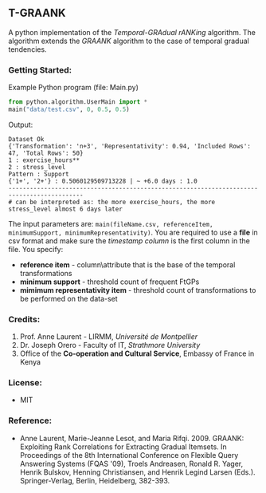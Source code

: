 ## T-GRAANK
A python implementation of the <i>Temporal-GRAdual rANKing</i> algorithm. The algorithm extends the <i>GRAANK</i> algorithm to the case of temporal gradual tendencies.<br>
<!-- Research paper published at FuzzIEEE 2019 International Conference on Fuzzy Systems (New Orleans): link<br> -->

### Getting Started:
Example Python program (file: Main.py)<br>
```python
from python.algorithm.UserMain import *
main("data/test.csv", 0, 0.5, 0.5)
```

Output:
```
Dataset Ok
{'Transformation': 'n+3', 'Representativity': 0.94, 'Included Rows': 47, 'Total Rows': 50}
1 : exercise_hours**
2 : stress_level
Pattern : Support
{'1+', '2+'} : 0.5060129509713228 | ~ +6.0 days : 1.0
-------------------------------------------------------------------------------------------
# can be interpreted as: the more exercise_hours, the more stress_level almost 6 days later
```

The input parameters are: ```main(fileName.csv, referenceItem, minimumSupport, minimumRepresentativity)```. You are required to use a <strong>file</strong> in csv format and make sure the <i>timestamp column</i> is the first column in the file. You specify:
* <strong>reference item</strong> - column\attribute that is the base of the temporal transformations
* <strong>minimum support</strong> - threshold count of frequent FtGPs
* <strong>mimimum representativity item</strong> - threshold count of transformations to be performed on the data-set

### Credits:
1. Prof. Anne Laurent - LIRMM, <i>Université de Montpellier</i>
2. Dr. Joseph Orero - Faculty of IT, <i>Strathmore University</i>
3. Office of the <strong>Co-operation and Cultural Service</strong>, Embassy of France in Kenya
  
### License:
* MIT

### Reference:
* Anne Laurent, Marie-Jeanne Lesot, and Maria Rifqi. 2009. GRAANK: Exploiting Rank Correlations for Extracting Gradual Itemsets. In Proceedings of the 8th International Conference on Flexible Query Answering Systems (FQAS '09), Troels Andreasen, Ronald R. Yager, Henrik Bulskov, Henning Christiansen, and Henrik Legind Larsen (Eds.). Springer-Verlag, Berlin, Heidelberg, 382-393.
